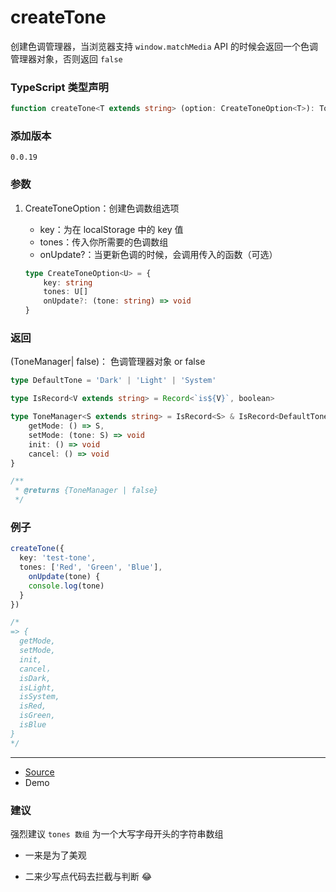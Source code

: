 # createTone

创建色调管理器，当浏览器支持 `window.matchMedia` API 的时候会返回一个色调管理器对象，否则返回 `false`



### TypeScript 类型声明

```typescript
function createTone<T extends string> (option: CreateToneOption<T>): ToneManager<T> | false
```



### 添加版本

`0.0.19`



### 参数

1. CreateToneOption：创建色调数组选项
   - key：为在 localStorage 中的 key 值
   - tones：传入你所需要的色调数组
   - onUpdate?：当更新色调的时候，会调用传入的函数（可选）
   
   ```typescript
   type CreateToneOption<U> = {
       key: string
       tones: U[]
       onUpdate?: (tone: string) => void
   }
   ```
   
   

### 返回

(ToneManager| false)： 色调管理器对象 or false

```typescript
type DefaultTone = 'Dark' | 'Light' | 'System'

type IsRecord<V extends string> = Record<`is${V}`, boolean>

type ToneManager<S extends string> = IsRecord<S> & IsRecord<DefaultTone> & {
    getMode: () => S,
    setMode: (tone: S) => void
    init: () => void
    cancel: () => void
}

/**
 * @returns {ToneManager | false}
 */
```



### 例子

```typescript
createTone({
  key: 'test-tone',
  tones: ['Red', 'Green', 'Blue'],
	onUpdate(tone) {
    console.log(tone)
  }
})

/*
=> {
  getMode,
  setMode,
  init,
  cancel，
  isDark,
  isLight,
  isSystem,
  isRed,
  isGreen,
  isBlue
}
*/
```



------

- [Source](https://github.com/iius-l/iius-s/blob/main/src/browser/createTone.ts)
- Demo



### 建议

强烈建议 `tones 数组` 为一个大写字母开头的字符串数组

- 一来是为了美观

- 二来少写点代码去拦截与判断 😂
